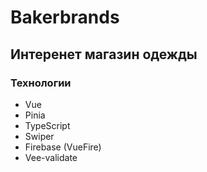 # Bakerbrands

## Интеренет магазин одежды

### Технологии

- Vue
- Pinia
- TypeScript
- Swiper
- Firebase (VueFire)
- Vee-validate
